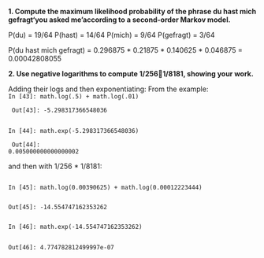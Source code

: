 <strong>1. Compute the maximum likelihood probability of the phrase du hast mich gefragt‘you asked me’according to a second-order Markov model.</strong>

P(du) = 19/64
P(hast) = 14/64
P(mich) = 9/64
P(gefragt) = 3/64

P(du hast mich gefragt) = 0.296875 * 0.21875 * 0.140625 * 0.046875 = 0.00042808055

<strong>2. Use negative logarithms to compute 1/2561/8181, showing your work.</strong>

Adding their logs and then exponentiating:
From the example:
<code>
In [43]: math.log(.5) + math.log(.01)<p>
Out[43]: -5.298317366548036<p>
In [44]: math.exp(-5.298317366548036)<p>
Out[44]: 0.005000000000000002</code>

and then with 1/256 * 1/8181:

<code>
In [45]: math.log(0.00390625) + math.log(0.00012223444)<p>
Out[45]: -14.554747162353262<p>
In [46]: math.exp(-14.554747162353262)<p>
Out[46]: 4.774782812499997e-07</code>

